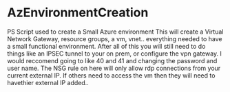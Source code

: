 # AzEnvironmentCreation
PS Script used to create a Small Azure environment 
This will create a Virtual Network Gateway, resource groups, a vm, vnet..  everything needed to have a small functional environment.  After all of this you will still need to do things like an IPSEC tunnel to your on prem, or configure the vpn gateway.
I would reccomend going to like 40 and 41 and changing the password and user name.  The NSG rule on here will only allow rdp connections from your current external IP.  If others need to access the vm then they will need to havethier external IP added..  
